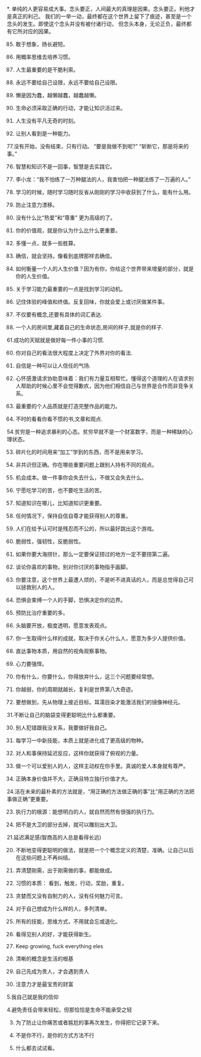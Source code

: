 

*. 单纯的人更容易成大事。念头要正，人间最大的真理是因果。念头要正。利他才是真正的利己。
    我们的一举一动，最终都在这个世界上留下了痕迹，甚至是一个念头的发生。即使这个念头并没有被付诸行动，
	但念头本身，无论正负，最终都有它所对应的因果。

85.  敢于想象，扬长避短。

84.  用概率思维去培养习惯。

83.  人生最重要的是干脆利索。

82. 永远不要给自己设限，永远不要给自己设限。
81. 懒是因为蠢，越懒越蠢，越蠢越懒。
80. 生命必须采取正确的行动，才能让知识活过来。

79. 人生没有平凡无奇的时刻。

78. 让别人看到是一种能力。

77.没有开始，没有结束，只有行动。
       “要是我做不到呢?” 
        “斩断它，那是将来的事。”

76. 智慧和知识不是一回事，智慧是去实践它。

75. 李小龙：“我不怕练了一万种腿法的人，我害怕把一种腿法练了一万遍的人。”

74. 学习的时候，随时学习随时反省从刚刚的学习中收获到了什么，能有什么用。

73.  防止注意力漂移。

72. 没有什么比“热爱”和“尊重” 更为高级的了。

71. 你的价值观，就是你认为什么比什么更重要。

70.  多懂一点，就多一些胜算。

69. 确信，就会坚持。像看到底牌那样去确信。

68.  如何衡量一个人的人生价值？因为有你，你给这个世界带来增量的部分，就是你的人生价值。

67. 关于学习能力最重要的一点是找到学习的动机。

66. 记住体验的峰值和终值。反复回味，你就会爱上或讨厌做某件事。

64.  不仅要有概念,还要有具体的词汇表达.

62. 一个人的房间里,藏着自己的生命状态,房间的样子,就是你的样子.

61.成功的天赋就是做好每一件小事的习惯.

60. 你对自己的看法很大程度上决定了外界对你的看法.

59. 自信是一种可以让人信任的气场.

58. 心怀感激请求协助意味着：我们有力量互相帮忙。懂得这个道理的人在请求别人帮助的时候心里不会觉得歉疚，因为他们相信自己与世界是合作而非竞争关系。

57. 最重要的个人品质就是打造完整作品的能力。

56.  不时的看看你看不惯的书,文章和观点.

54.贫穷是一种追求暴利的心态。贫穷早就不是一个财富数字，而是一种稀缺的心理状态。

53. 碎片化的时间用来“加工”学到的东西，而不是用来学习。

52.  非共识但正确。你在哪些重要问题上跟别人持有不同的观点。

51.  机会成本。做一件事你会失去什么，不做又会失去什么。

50. 宁愿吃学习的苦，也不要吃生活的苦。

49.  知道知识在哪儿，比知道知识更重要。

48. 任何情况下，保持自信自尊才能获得别人的尊重。

47.  人们在给予认可时是残忍而不公的，所以最好跳出这个游戏。


45. 脆弱性，强韧性，反脆弱性。

44. 如果你要大海捞针，那么一定要保证捞过的地方一定不要捞第二遍。

43.   谈论你喜欢的事物，别对你讨厌的事物指手画脚。

42.  你要注意，这个世界上最遭人烦的，不是听不进真话的人，而是总觉得自己可以拯救别人的人。

41. 恐惧会束缚一个人的手脚，恐惧决定你的边界。

40. 预防比治疗重要的多。

39.  头脑要开放，极度透明，愿意发表观点。

37. 你一生取得什么样的成就，取决于你关心什么人，愿意为多少人提供价值。

36.  直达事物本质，用自然的视角观察事物。

35.  心力要强悍。

34.   你有什么，你要什么，你得放弃什么，这三个问题要经常想。     

33.  你越弱，你的周期就越长，复利是世界第八大奇迹。

32. 要想做到，先从物理上接近目标。耳濡目染才能激活我们的镜像神经元。

31.不断让自己的脑袋变得更聪明比什么都重要。

30.  别人犯错跟我没关系，我要做好我自己。

29.   每学习一中新技能，本质上就是进化成了更高级的物种。


27.  对人和事保持延迟反应，这样你就获得了俯视的力量。

26.  做一个可以爱别人的人，这样主动权在你手里。真诚的爱人本身就有尊严。

25. 正确本身价值并不大，正确且特立独行价值才大。 

24.活在未来的最朴素的方法就是，“用正确的方法做正确的事”比“用正确的方法把事做正确”更重要。 

23. 执行力的根源：能想明白的人，就自然而然有很强的执行力。

22. 把不是大卫的部分去掉，就可以雕刻出大卫。

21.延迟满足感(智商高的人总是看得长远)

20. 不断地变得更聪明的做法，就是把一个个概念定义的清楚，准确。让自己以后在这些问题上不再纠结。 

19. 弄清楚刚需，出于刚需做的事，都能做成。 

18. 习惯的本质： 看到，触发，行动，奖励，重复。

14. 贪婪而又没有自制力的人，没有任何魅力可言。 

12. 对于自己想成为什么样的人，多列清单。

11. 所有的技能，思维方式，不用就会忘或退化。

10. 看得见别人的好，才能获得新生。

9. Keep growing, fuck everything eles

8. 清晰的概念是生活的根基

7. 自己先成为贵人，才会遇到贵人

6. 注意力才是最宝贵的财富

5.我自己就是我的信仰

4.避免责任会带来轻松，但那恰恰是生命不能承受之轻

3. 为了防止让你痛苦或者尴尬的事再次发生，你得把它记录下来。

1. 不是你不行，是你的方式方法不行

0. 什么都去试试看。

